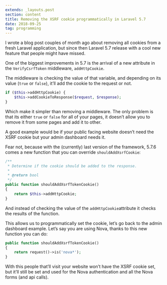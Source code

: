 ```yaml
---
extends: _layouts.post
section: content
title: Removing the XSRF cookie programmatically in Laravel 5.7
date: 2018-09-25
tag: programming
---
```


I wrote a blog post couples of month ago about removing all cookies from a fresh Laravel application, but since then Laravel 5.7 release with a cool new feature that people might have missed.

One of the biggest improvements in 5.7 is the arrival of a new attribute in the `VerifyCsrfToken` middleware, `addHttpCookie`.

The middleware is checking the value of that variable, and depending on its value (`true` or `false`), it’ll add the cookie to the request or not.

```php
if ($this->addHttpCookie) {
    $this->addCookieToResponse($request, $response);
}
```

Which make it simpler than removing a middleware. The only problem is that its either `true` or `false` for all of your pages, it doesn’t allow you to remove it from some pages and add it to other.

A good example would be if your public facing website doesn’t need the XSRF cookie but your admin dashboard needs it.

Fear not, because with the (currently) last version of the framework, 5.7.6 comes a new function that you can override `shouldAddXsrfCookie`:

```php
/**
 * Determine if the cookie should be added to the response.
 *
 * @return bool
 */
public function shouldAddXsrfTokenCookie()
{
    return $this->addHttpCookie;
}
```
And instead of checking the value of the `addHttpCookie`attribute it checks the results of the function.

This allows us to programmatically set the cookie, let’s go back to the admin dashboard example. Let’s say you are using Nova, thanks to this new function you can do:

```php
public function shouldAddXsrfTokenCookie()
{
    return request()->is('nova*');
}
```

With this people that’ll visit your website won’t have the XSRF cookie set, but it’ll still be set and used for the Nova authentication and all the Nova forms (and api calls).
